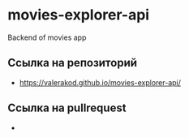 # movies-explorer-api
Backend of movies app
## Ссылка на репозиторий 
- https://valerakod.github.io/movies-explorer-api/
## Ссылка на pullrequest 
- 
